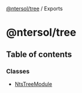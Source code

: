 [@ntersol/tree](README.md) / Exports

# @ntersol/tree

## Table of contents

### Classes

- [NtsTreeModule](classes/NtsTreeModule.md)
